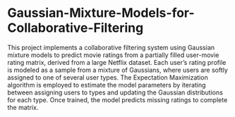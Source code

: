 # Gaussian-Mixture-Models-for-Collaborative-Filtering
This project implements a collaborative filtering system using Gaussian mixture models to predict movie ratings from a partially filled user-movie rating matrix, derived from a large Netflix dataset. Each user’s rating profile is modeled as a sample from a mixture of Gaussians, where users are softly assigned to one of several user types. The Expectation Maximization algorithm is employed to estimate the model parameters by iterating between assigning users to types and updating the Gaussian distributions for each type. Once trained, the model predicts missing ratings to complete the matrix.
